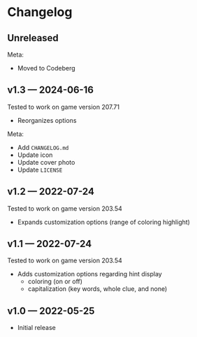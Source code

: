 # Changelog

## Unreleased

Meta:

* Moved to Codeberg

## v1.3 — 2024-06-16
Tested to work on game version 207.71

* Reorganizes options

Meta:

* Add `CHANGELOG.md`
* Update icon
* Update cover photo
* Update `LICENSE`

## v1.2 — 2022-07-24
Tested to work on game version 203.54

* Expands customization options (range of coloring highlight)

## v1.1 — 2022-07-24
Tested to work on game version 203.54

* Adds customization options regarding hint display
  * coloring (on or off)
  * capitalization (key words, whole clue, and none)

## v1.0 — 2022-05-25

* Initial release
